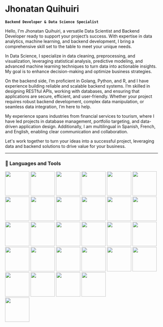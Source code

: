 # Jhonatan Quihuiri

**`Backend Developer & Data Science Specialist`**

Hello, I'm Jhonatan Quihuiri, a versatile Data Scientist and Backend Developer ready to support your project’s success. With expertise in data analytics, machine learning, and backend development, I bring a comprehensive skill set to the table to meet your unique needs.

In Data Science, I specialize in data cleaning, preprocessing, and visualization, leveraging statistical analysis, predictive modeling, and advanced machine learning techniques to turn data into actionable insights. My goal is to enhance decision-making and optimize business strategies.

On the backend side, I’m proficient in Golang, Python, and R, and I have experience building reliable and scalable backend systems. I’m skilled in designing RESTful APIs, working with databases, and ensuring that applications are secure, efficient, and user-friendly. Whether your project requires robust backend development, complex data manipulation, or seamless data integration, I’m here to help.

My experience spans industries from financial services to tourism, where I have led projects in database management, portfolio targeting, and data-driven application design. Additionally, I am multilingual in Spanish, French, and English, enabling clear communication and collaboration.

Let's work together to turn your ideas into a successful project, leveraging data and backend solutions to drive value for your business.

---

### 🧰 Languages and Tools

<div class="flex flex-row flex-wrap justify-center gap-10 py-6">
  <img src="https://cdn.jsdelivr.net/gh/devicons/devicon/icons/go/go-original.svg" style="height:80px;width:80px;" />
  <img src="https://cdn.jsdelivr.net/gh/devicons/devicon/icons/python/python-original.svg" style="height:80px;width:80px;" />
  <img src="https://cdn.jsdelivr.net/gh/devicons/devicon/icons/r/r-original.svg" style="height:80px;width:80px;" />
  <img src="https://cdn.jsdelivr.net/gh/devicons/devicon@latest/icons/mysql/mysql-original.svg" style="height:80px;width:80px;" />
  <img src="https://cdn.jsdelivr.net/gh/devicons/devicon@latest/icons/postgresql/postgresql-original.svg" style="height:80px;width:80px;" />
  <img src="https://cdn.jsdelivr.net/gh/devicons/devicon@latest/icons/sqlite/sqlite-original.svg" style="height:80px;width:80px;" />
  <img src="https://cdn.jsdelivr.net/gh/devicons/devicon@latest/icons/mongodb/mongodb-original-wordmark.svg" style="height:80px;width:80px;" />
  <img src="https://cdn.jsdelivr.net/gh/devicons/devicon/icons/dart/dart-original.svg" style="height:80px;width:80px;" />
  <img src="https://cdn.jsdelivr.net/gh/devicons/devicon/icons/html5/html5-original.svg" style="height:80px;width:80px;" />
  <img src="https://cdn.jsdelivr.net/gh/devicons/devicon/icons/css3/css3-original.svg" style="height:80px;width:80px;" />
  <img src="https://cdn.jsdelivr.net/gh/devicons/devicon/icons/javascript/javascript-original.svg" style="height:80px;width:80px;" />
  <img src="https://cdn.jsdelivr.net/gh/devicons/devicon@latest/icons/typescript/typescript-original.svg" style="height:80px;width:80px;" />
</div>

<div class="flex flex-row flex-wrap justify-center gap-10 py-6">
  <img src="https://cdn.jsdelivr.net/gh/devicons/devicon/icons/pandas/pandas-original.svg" style="height:80px;width:80px;" />
  <img src="https://cdn.jsdelivr.net/gh/devicons/devicon@latest/icons/numpy/numpy-original.svg" style="height:80px;width:80px;" />
  <img src="https://cdn.jsdelivr.net/gh/devicons/devicon@latest/icons/scikitlearn/scikitlearn-original.svg" style="height:80px;width:80px;" />
  <img src="https://cdn.jsdelivr.net/gh/devicons/devicon@latest/icons/tensorflow/tensorflow-original.svg" style="height:80px;width:80px;" />
  <img src="https://cdn.jsdelivr.net/gh/devicons/devicon@latest/icons/opencv/opencv-original.svg" style="height:80px;width:80px;" />
  <img src="https://cdn.jsdelivr.net/gh/devicons/devicon@latest/icons/plotly/plotly-original.svg" style="height:80px;width:80px;" />
  <img src="https://res.cloudinary.com/logicielapplab/image/upload/v1690393645/JhonatanQuihuiri/Tech/djangoSvg_ur1bx0.svg" style="height:80px;width:80px;" />
  <img src="https://cdn.jsdelivr.net/gh/devicons/devicon/icons/flutter/flutter-original.svg" style="height:80px;width:80px;" />
  <img src="https://cdn.jsdelivr.net/gh/devicons/devicon/icons/git/git-original.svg" style="height:80px;width:80px;" />
  <img src="https://cdn.jsdelivr.net/gh/devicons/devicon/icons/jupyter/jupyter-original-wordmark.svg" style="height:80px;width:80px;" />
  <img src="https://cdn.jsdelivr.net/gh/devicons/devicon@latest/icons/redis/redis-original-wordmark.svg" style="height:80px;width:80px;" />
  <img src="https://cdn.jsdelivr.net/gh/devicons/devicon@latest/icons/firebase/firebase-original.svg" style="height:80px;width:80px;" />
  <img src="https://cdn.jsdelivr.net/gh/devicons/devicon@latest/icons/postman/postman-original.svg" style="height:80px;width:80px;" />
  <img src="https://cdn.jsdelivr.net/gh/devicons/devicon@latest/icons/googlecloud/googlecloud-original-wordmark.svg" style="height:80px;width:80px;" />
  <img src="https://cdn.jsdelivr.net/gh/devicons/devicon@latest/icons/github/github-original.svg" style="height:80px;width:80px;" />
  <img src="https://cdn.jsdelivr.net/gh/devicons/devicon@latest/icons/gitlab/gitlab-original-wordmark.svg" style="height:80px;width:80px;" />
</div>

<div class="flex flex-row flex-wrap justify-center gap-10 py-6">
  <img src="https://cdn.jsdelivr.net/gh/devicons/devicon/icons/photoshop/photoshop-plain.svg" style="height:80px;width:80px;" />
</div>

<br />

[website]: https://jhonatan-quihuiri.vercel.app/
[linkedin]: https://www.linkedin.com/in/jhquihuiri7/

